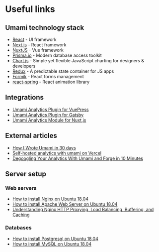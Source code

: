 # Useful links

## Umami technology stack

- [React](https://reactjs.org/) - UI framework
- [Next.js](https://nextjs.org/) - React framework
- [NuxtJS](https://nuxtjs.org/) - Vue framework
- [Prisma.io](https://www.prisma.io/) - Modern database access toolkit
- [Chart.js](https://www.chartjs.org/) - Simple yet flexible JavaScript charting for designers & developers
- [Redux](https://redux.js.org/) - A predictable state container for JS apps
- [Formik](https://formik.org/) - React forms management
- [react-spring](https://www.react-spring.io/) - React animation library

## Integrations

- [Umami Analytics Plugin for VuePress](https://github.com/spekulatius/vuepress-plugin-umami)
- [Umami Analytics Plugin for Gatsby](https://www.gatsbyjs.com/plugins/gatsby-plugin-umami/)
- [Umami Analytics Module for Nuxt.js](https://github.com/joe-pritchard/nuxt-umami-module)

## External articles

- [How I Wrote Umami in 30 days](https://medium.com/@caozilla/how-i-wrote-umami-in-30-days-a290372b80e4)
- [Self-hosted analytics with umami on Vercel](https://dev.to/vvo/self-hosted-analytics-with-umami-on-vercel-55ma)
- [Degoogling Your Analytics With Umami and Forge in 10 Minutes](https://releasecandidate.dev/degoogling-your-analytics-with-umami-and-forge-in-10-minutes)

## Server setup

### Web servers

- [How to install Nginx on Ubuntu 18.04](https://www.digitalocean.com/community/tutorials/how-to-install-nginx-on-ubuntu-18-04)
- [How to install Apache Web Server on Ubuntu 18.04](https://www.digitalocean.com/community/tutorials/how-to-install-the-apache-web-server-on-ubuntu-18-04)
- [Understanding Nginx HTTP Proxying, Load Balancing, Buffering, and Caching](https://www.digitalocean.com/community/tutorials/understanding-nginx-http-proxying-load-balancing-buffering-and-caching)

### Databases

- [How to install Postgresql on Ubuntu 18.04](https://www.digitalocean.com/community/tutorials/how-to-install-and-use-postgresql-on-ubuntu-18-04)
- [How to install MySQL on Ubuntu 18.04](https://www.digitalocean.com/community/tutorials/how-to-install-mysql-on-ubuntu-18-04)
